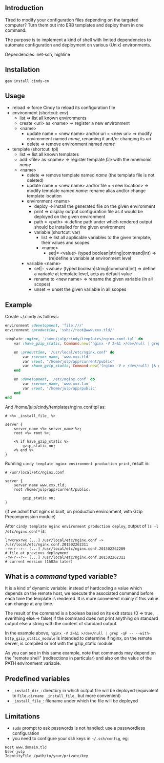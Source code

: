 ## Introduction

Tired to modify your configuration files depending on the targeted computer? Turn them out into ERB templates and deploy them in one command.

The purpose is to implement a kind of shell with limited dependencies to automate configuration and deployment on various (Unix) environments.

Dependencies: net-ssh, highline

## Installation

`gem install cindy-cm`

## Usage

* reload                                                                => force Cindy to reload its configuration file
* environment (shortcut: env)
    * list                                                              => list all known environments
    * create \<uri> as \<name>                                          => register a new environment
    * \<name>
        * update name = \<new name> and/or uri = \<new uri>             => modify environment named *name*, renaming it and/or changing its uri
        * delete                                                        => remove environment named *name*
* template (shortcut: tpl)
    * list                                                              => list all known templates
    * add \<file> as \<name>                                            => register template *file* with the mnemonic *name*
    * \<name>
        * delete                                                        => remove template named *name* (the template file is not deleted)
        * update name = \<new name> and/or file = \<new location>       => modify template named *name*: rename alias and/or change template location
        * environment \<name>
            * deploy                                                    => install the generated file on the given environment
            * print                                                     => display output configuration file as it would be deployed on the given environment
            * path = \<path>                                            => define path under which rendered output should be installed for the given environment
            * variable (shortcut: var)
                * list                                                  => list all applicable variables to the given template, their values and scopes
                * \<name>
                    * set|= \<value> (typed boolean|string|command|int) => (re)define a variable at environment level
        * variable \<name>
            * set|= \<value> (typed boolean|string|command|int)         => define a variable at template level, acts as default value
            * rename to \<new name>                                     => rename the given variable (in all scopes)
            * unset                                                     => unset the given variable in all scopes

## Example

Create ~/.cindy as follows:
```ruby
environment :development, 'file:///'
environment :production, 'ssh://root@www.xxx.tld/'

template :nginx, '/home/julp/cindy/templates/nginx.conf.tpl' do
    var :have_gzip_static, Command.new('nginx -V 2>&1 >/dev/null | grep -qF -- --with-http_gzip_static_module') # (ba|k)sh

    on :production, '/usr/local/etc/nginx.conf' do
        var :server_name, 'www.xxx.tld'
        var :root, '/home/julp/app/current/public'
        var :have_gzip_static, Command.new('(nginx -V > /dev/null) |& grep -qF -- --with-http_gzip_static_module') # (t)csh
    end

    on :development, '/etc/nginx.conf' do
        var :server_name, 'www.xxx.lan'
        var :root, '/home/julp/app/public'
    end
end
```

And /home/julp/cindy/templates/nginx.conf.tpl as:
```
# <%= _install_file_ %>

server {
    server_name <%= server_name %>;
    root <%= root %>;

    <% if have_gzip_static %>
        gzip_static on;
    <% end %>
}
```

Running `cindy template nginx environment production print`, result in:
```
# /usr/local/etc/nginx.conf

server {
    server_name www.xxx.tld;
    root /home/julp/app/current/public;

        gzip_static on;
}
```
(if we admit that nginx is built, on production environment, with Gzip Precompression module)

After `cindy template nginx environment production deploy`, output of `ls -l /etc/nginx.conf*` is:
```
lrwxrwxrwx [...] /usr/local/etc/nginx.conf -> /usr/local/etc/nginx.conf.201502262311
-rw-r--r-- [...] /usr/local/etc/nginx.conf.201502262209                              # file at previous deployment
-rw-r--r-- [...] /usr/local/etc/nginx.conf.201502262311                              # current version (1h02m later)
```

## What is a *command* typed variable?

It is a kind of dynamic variable: instead of hardcoding a value which depends on the remote host, we execute the associated command before each
time the template is rendered. It is more convenient mainly if this value can change at any time.

The result of the command is a boolean based on its exit status (0 => true, everithing else => false) if the command does not print anything on
standard output else a string with the content of standard output.

In the example above, `nginx -V 2>&1 >/dev/null | grep -qF -- --with-http_gzip_static_module` is intended to determine if nginx, on the remote
server, is compiled or not with the gzip_static module.

As you can see in this same example, note that commands may depend on the "remote shell" (redirections in particular) and also on the value of the
PATH environment variable.

## Predefined variables

* `_install_dir_`: directory in which output file will be deployed (equivalent to `File.dirname _install_file_` but more convenient)
* `_install_file_`: filename under which the file will be deployed

## Limitations

* `sudo` prompt to ask passwords is not handled: use a passwordless configuration
* you need to configure your ssh keys in `~/.ssh/config`, eg:

```
Host www.domain.tld
User julp
IdentityFile /path/to/your/private/key
```
